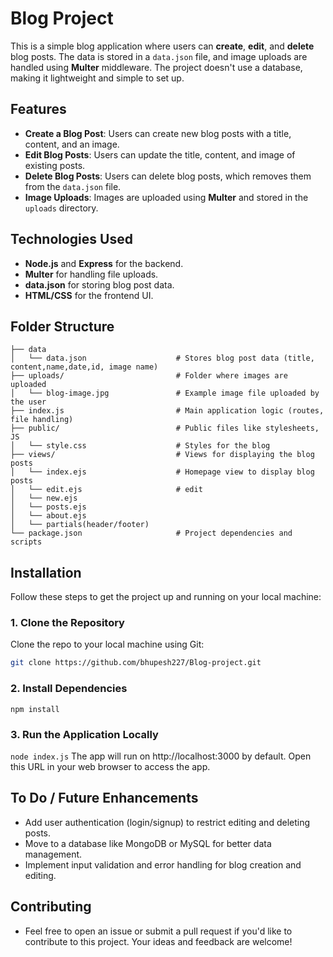 # Blog Project

This is a simple blog application where users can **create**, **edit**, and **delete** blog posts. The data is stored in a `data.json` file, and image uploads are handled using **Multer** middleware. The project doesn't use a database, making it lightweight and simple to set up.

## Features
- **Create a Blog Post**: Users can create new blog posts with a title, content, and an image.
- **Edit Blog Posts**: Users can update the title, content, and image of existing posts.
- **Delete Blog Posts**: Users can delete blog posts, which removes them from the `data.json` file.
- **Image Uploads**: Images are uploaded using **Multer** and stored in the `uploads` directory.

## Technologies Used
- **Node.js** and **Express** for the backend.
- **Multer** for handling file uploads.
- **data.json** for storing blog post data.
- **HTML/CSS** for the frontend UI.

## Folder Structure

    ├── data
    │   └── data.json                    # Stores blog post data (title, content,name,date,id, image name)
    ├── uploads/                         # Folder where images are uploaded
    │   └── blog-image.jpg               # Example image file uploaded by the user
    ├── index.js                         # Main application logic (routes, file handling)
    ├── public/                          # Public files like stylesheets, JS
    │   └── style.css                    # Styles for the blog
    ├── views/                           # Views for displaying the blog posts
    │   └── index.ejs                    # Homepage view to display blog posts
    │   └── edit.ejs                     # edit 
    │   └── new.ejs
    │   └── posts.ejs
    │   └── about.ejs
    │   └── partials(header/footer)
    └── package.json                     # Project dependencies and scripts

## Installation

Follow these steps to get the project up and running on your local machine:

### 1. Clone the Repository

Clone the repo to your local machine using Git:

```bash
git clone https://github.com/bhupesh227/Blog-project.git
```

### 2. Install Dependencies
``` npm install ```

### 3. Run the Application Locally
``` node index.js ```
The app will run on http://localhost:3000 by default. Open this URL in your web browser to access the app.

## To Do / Future Enhancements
- Add user authentication (login/signup) to restrict editing and deleting posts.
- Move to a database like MongoDB or MySQL for better data management.
- Implement input validation and error handling for blog creation and editing.

## Contributing
 - Feel free to open an issue or submit a pull request if you'd like to contribute to this project. Your ideas and feedback are welcome!
